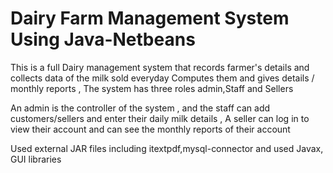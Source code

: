 
Dairy Farm Management System Using Java-Netbeans
================================================================================

This is a full Dairy management system that records farmer's details and collects data of the milk sold everyday 
Computes them and gives details / monthly reports , The system has three roles admin,Staff and Sellers

An admin is the controller of the system , and the staff can add customers/sellers and enter their daily milk details ,
A seller can log in to view their account and can see the monthly reports of their account 

Used external JAR files including itextpdf,mysql-connector and used Javax, GUI libraries
